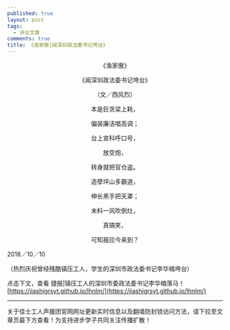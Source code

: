 ```yaml
---
published: true
layout: post
tags:
  - 评论文章
comments: true
title: 《渔家傲|闻深圳政法委书记垮台》
---
```


<p align="center"> 《渔家傲》 </p>
<p align="center">《闻深圳政法委书记垮台》</p>
<p align="center">（文／西风烈）</p>
<p align="center">本是巨贪梁上耗，</p>
<p align="center">偏装廉洁唱高调；</p>
<p align="center">台上宣科呼口号，</p>
<p align="center">放空炮，</p>
<p align="center">转身就把官仓盗。</p>

<p align="center">造孽坪山多霸道，</p>
<p align="center">伸长黑手把天罩；</p>
<p align="center">未料一风吹倒灶，</p>
<p align="center">真搞笑，</p>
<p align="center">可知报应今来到？</p>

2018／10／10

（热烈庆祝曾经残酷镇压工人，学生的深圳市政法委书记李华楠垮台）


点击下文，查看
捷报|镇压工人的深圳市委政法委书记李华楠落马！[https://jiashigrsyt.github.io/lhnlm/](https://jiashigrsyt.github.io/lhnlm/)

---
关于佳士工人声援团官网网址更新实时信息以及翻墙防封锁访问方法，请下拉至文章页最下方查看！为支持进步学子共同关注传播扩散！

